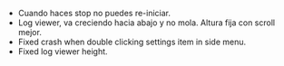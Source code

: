 * Cuando haces stop no puedes re-iniciar.
* Log viewer, va creciendo hacia abajo y no mola. Altura fija con scroll mejor.
* Fixed crash when double clicking settings item in side menu.
* Fixed log viewer height.